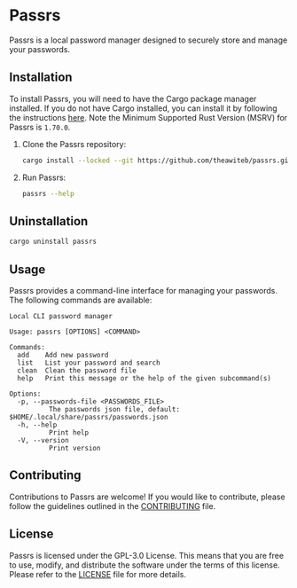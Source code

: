 # Passrs

Passrs is a local password manager designed to securely store and manage your passwords.

## Installation

To install Passrs, you will need to have the Cargo package manager installed. If you do not have Cargo installed, you can install it by following the instructions [here](https://doc.rust-lang.org/cargo/getting-started/installation.html). Note the Minimum Supported Rust Version (MSRV) for Passrs is `1.70.0`.

1. Clone the Passrs repository:
    ```bash
    cargo install --locked --git https://github.com/theawiteb/passrs.git
    ```

2. Run Passrs:
    ```bash
    passrs --help
    ```

## Uninstallation
```bash
cargo uninstall passrs
```

## Usage

Passrs provides a command-line interface for managing your passwords. The following commands are available:

```
Local CLI password manager

Usage: passrs [OPTIONS] <COMMAND>

Commands:
  add    Add new password
  list   List your password and search
  clean  Clean the password file
  help   Print this message or the help of the given subcommand(s)

Options:
  -p, --passwords-file <PASSWORDS_FILE>
          The passwords json file, default: $HOME/.local/share/passrs/passwords.json
  -h, --help
          Print help
  -V, --version
          Print version
```

<!--
### Backup

It is important to regularly backup your passwords to prevent data loss. Passrs does not provide an automatic backup feature. To backup your passwords, you can use the export command provided by Passrs. This command allows you to export your encrypted passwords to a json file, which you can then manually backup to a secure location. -->


## Contributing

Contributions to Passrs are welcome! If you would like to contribute, please follow the guidelines outlined in the [CONTRIBUTING](CONTRIBUTING.md) file.

## License

Passrs is licensed under the GPL-3.0 License. This means that you are free to use, modify, and distribute the software under the terms of this license. Please refer to the [LICENSE](LICENSE) file for more details.